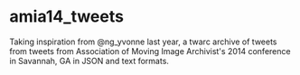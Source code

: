 amia14_tweets
=============

Taking inspiration from @ng_yvonne last year, a twarc archive of tweets from tweets from Association of Moving Image Archivist's 2014 conference in Savannah, GA in JSON and text formats.
